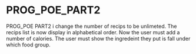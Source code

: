 # PROG_POE_PART2
PROG_POE PART2 i change the number of recips to be unlimeted. The recips list is now display in alphabetical order. Now the user must add a number of calories. The user must show the ingredeint they put is fall under which food group.
